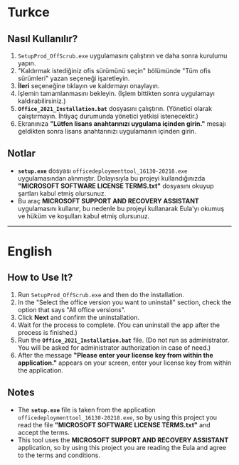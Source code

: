 # Turkce

## Nasıl Kullanılır?

1. `SetupProd_OffScrub.exe` uygulamasını çalıştırın ve daha sonra kurulumu yapın.
2. "Kaldırmak istediğiniz ofis sürümünü seçin" bölümünde "Tüm ofis sürümleri" yazan seçeneği işaretleyin.
3. **İleri** seçeneğine tıklayın ve kaldırmayı onaylayın.
4. İşlemin tamamlanmasını bekleyin. (İşlem bittikten sonra uygulamayı kaldırabilirsiniz.)
5. **`Office_2021_Installation.bat`** dosyasını çalıştırın. (Yönetici olarak çalıştırmayın. İhtiyaç durumunda yönetici yetkisi istenecektir.)
6. Ekranınıza **"Lütfen lisans anahtarınızı uygulama içinden girin."** mesajı geldikten sonra lisans anahtarınızı uygulamanın içinden girin.

## Notlar

- **`setup.exe`** dosyası `officedeploymenttool_16130-20218.exe` uygulamasından alınmıştır. Dolayısıyla bu projeyi kullandığınızda **"MICROSOFT SOFTWARE LICENSE TERMS.txt"** dosyasını okuyup şartları kabul etmiş olursunuz.
- Bu araç **MICROSOFT SUPPORT AND RECOVERY ASSISTANT** uygulamasını kullanır, bu nedenle bu projeyi kullanarak Eula'yı okumuş ve hüküm ve koşulları kabul etmiş olursunuz.

---

# English

## How to Use It?

1. Run `SetupProd_OffScrub.exe` and then do the installation.
2. In the "Select the office version you want to uninstall" section, check the option that says "All office versions".
3. Click **Next** and confirm the uninstallation.
4. Wait for the process to complete. (You can uninstall the app after the process is finished.)
5. Run the **`Office_2021_Installation.bat`** file. (Do not run as administrator. You will be asked for administrator authorization in case of need.)
6. After the message **"Please enter your license key from within the application."** appears on your screen, enter your license key from within the application.

## Notes

- The **`setup.exe`** file is taken from the application `officedeploymenttool_16130-20218.exe`, so by using this project you read the file **"MICROSOFT SOFTWARE LICENSE TERMS.txt"** and accept the terms.
- This tool uses the **MICROSOFT SUPPORT AND RECOVERY ASSISTANT** application, so by using this project you are reading the Eula and agree to the terms and conditions.
